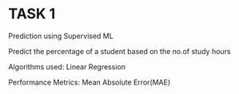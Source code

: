 # TASK 1

Prediction using Supervised ML

Predict the percentage of a student based on the no.of study hours

Algorithms used: Linear Regression

Performance Metrics: Mean Absolute Error(MAE) 
